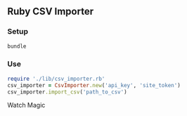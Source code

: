 ## Ruby CSV Importer

### Setup

```ruby
bundle
```

### Use

```ruby
require './lib/csv_importer.rb'
csv_importer = CsvImporter.new('api_key', 'site_token')
csv_importer.import_csv('path_to_csv')
```

Watch Magic
